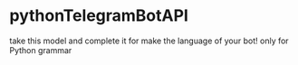 # pythonTelegramBotAPI
take this model and complete it for make the language of your bot!
only for Python grammar
